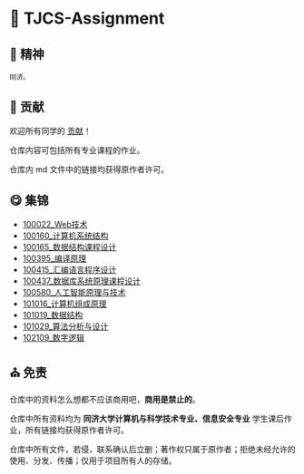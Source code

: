 # :tada: TJCS-Assignment

## :ship: 精神

```chinese
同济。
```

## :christmas_tree: 贡献

欢迎所有同学的 [贡献](https://github.com/TJ-CSCCG/TJCS-Assignment/CONTRIBUTING.md)！

仓库内容可包括所有专业课程的作业。

仓库内 md 文件中的链接均获得原作者许可。

## :yum: 集锦

* [100022_Web技术](https://github.com/TJ-CSCCG/TJCS-Assignment/blob/master/100022_Web技术.md)
* [100160_计算机系统结构](https://github.com/TJ-CSCCG/TJCS-Assignment/blob/master/100160_计算机系统结构.md)
* [100165_数据结构课程设计](https://github.com/TJ-CSCCG/TJCS-Assignment/blob/master/100165_数据结构课程设计.md)
* [100395_编译原理](https://github.com/TJ-CSCCG/TJCS-Assignment/blob/master/100395_编译原理.md)
* [100415_汇编语言程序设计](https://github.com/TJ-CSCCG/TJCS-Assignment/blob/master/100415_汇编语言程序设计.md)
* [100437_数据库系统原理课程设计](https://github.com/TJ-CSCCG/TJCS-Assignment/blob/master/100437_数据库系统原理课程设计.md)
* [100580_人工智能原理与技术](https://github.com/TJ-CSCCG/TJCS-Assignment/blob/master/100580_人工智能原理与技术.md)
* [101016_计算机组成原理](https://github.com/TJ-CSCCG/TJCS-Assignment/blob/master/101016_计算机组成原理.md)
* [101019_数据结构](https://github.com/TJ-CSCCG/TJCS-Assignment/blob/master/101019_数据结构.md)
* [101029_算法分析与设计](https://github.com/TJ-CSCCG/TJCS-Assignment/blob/master/101029_算法分析与设计.md)
* [102109_数字逻辑](https://github.com/TJ-CSCCG/TJCS-Assignment/blob/master/102109_数字逻辑.md)

## :church: 免责

仓库中的资料怎么想都不应该商用吧，**商用是禁止的**。

仓库中所有资料均为 **同济大学计算机与科学技术专业、信息安全专业** 学生课后作业，所有链接均获得原作者许可。

仓库中所有文件，若侵，联系确认后立删；著作权只属于原作者；拒绝未经允许的使用、分发、传播；仅用于项目所有人的存储。
